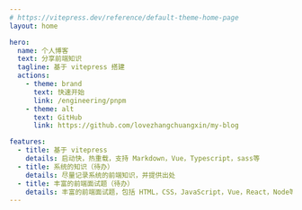 ```yaml
---
# https://vitepress.dev/reference/default-theme-home-page
layout: home

hero:
  name: 个人博客
  text: 分享前端知识
  tagline: 基于 vitepress 搭建
  actions:
    - theme: brand
      text: 快速开始
      link: /engineering/pnpm
    - theme: alt
      text: GitHub
      link: https://github.com/lovezhangchuangxin/my-blog

features:
  - title: 基于 vitepress
    details: 启动快，热重载，支持 Markdown，Vue，Typescript，sass等
  - title: 系统的知识（待办）
    details: 尽量记录系统的前端知识，并提供出处
  - title: 丰富的前端面试题（待办）
    details: 丰富的前端面试题，包括 HTML，CSS，JavaScript，Vue，React，Node等
---
```

